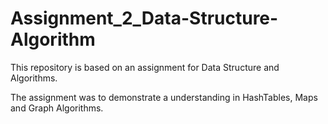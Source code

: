 # Assignment_2_Data-Structure-Algorithm

This repository is based on an assignment for Data Structure and Algorithms.

The assignment was to demonstrate a understanding in HashTables, Maps and Graph Algorithms.
